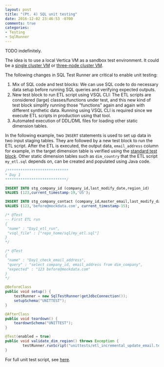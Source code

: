 ```yaml
---
layout: post
title: "(Pt. 4) SQL unit testing"
date: 2016-12-02 23:46:53 -0700
comments: true
categories: 
- Testing
- SqlRunner
---
```


<!-- 
Changes I made:
1. Mix of SQL code and test blocks.
1. New JSON block to run ETL script using VSQL

I would also discuss some guidelines of unit testing for ETL and when it makes sense to focus.

Running ETL script through JDBC is probably not a good idea.

Requirements of unit tests:

Readability:

#### Single-node VM

Remove KSAFE.

Add a new test.
  
Revert in Git.

#### Adding  unit test

Show SBG strategy.

#### Other usages

You can insert into the ETL script to verify step by step.
However, there is only one set of mock data. 
In unit testing, you might want multiple setup of mock data for different scenarios.
=> the other way is actually more flexible

Assumptions:

1. No ;
1. ETL is simple enough: the same tables are not updated and transformed multiple times in multiple steps. 


-->

TODO indefinitely.

The idea is to use a local Vertica VM as a sandbox test environment. 
It could be a [single cluster VM](/blog/2016/01/10/find-and-replace-a-string-in-multiple-files/) or [three-node cluster VM](/blog/2016/03/12/set-up-three-node-vertica-sandbox-vms-on-mac/).

The following changes in SQL Test Runner are critical to enable unit testing:

1. Mix of SQL code and test blocks: We can use SQL code to do necessary data setup before running SQL queries and verifying expected outputs.
1. New test block to run ETL script using VSQL CLI: The ETL scripts are considered (large) classes/functions under test, and this new kind of test block simplify running those "functions" again and again with different synthetic data. Running using VSQL CLI is required since we execute ETL scripts in production using that tool.
1. Automated execution of DDL/DML files for loading other static dimension tables.

In the following example, two `INSERT` statements is used to set up data in two input staging tables.
They are followed by a new test block to run the ETL script.
After the ETL is executed, the output data, `email_address` column for example, in the target dimension table is verified using the [standard test block](/blog/2016/03/28/sql-unit-test-runner/).
Other static dimension tables such as `dim_country` that the ETL script `my_etl.sql` depends on, can be created and populated using Java code.

``` sql Example unit test
/****************************
* Day 1
****************************/

INSERT INTO stg_company_id (company_id,last_modify_date,region_id)
VALUES (123,current_timestamp-19,'US');

INSERT INTO stg_company_contact (company_id,master_email,last_modify_date)
VALUES (123,'before@mockdata.com', current_timestamp-15);

/* @Test
-- First ETL run
{
 "name" : "Day1_etl_run",
 "vsql_file" : ["repo_home/sql/my_etl.sql"]
}
*/

/* @Test
{
 "name" : "Day1_check_email_address",
 "query" : "select company_id, email_address from dim_company",
 "expected" : "123 before@mockdata.com"
}
*/
```

``` java Calling unit test script
@BeforeClass
public void setup() {
    testRunner = new SqlTestRunner(getJdbcConnection());
    setupSchema("UNITTEST");
}

@AfterClass
public void teardown() {
    teardownSchema("UNITTEST");
}

@Test(enabled = true)
public void validate_dim_region() throws Exception {
        testRunner.runScript("unittests/etl_incremental_update_email.test");
}
```

For full unit test script, see [here](/blog/2016/04/10/sql-unit-incremental-data-update/).
